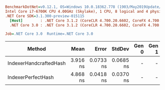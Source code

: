 ``` ini

BenchmarkDotNet=v0.12.1, OS=Windows 10.0.18362.778 (1903/May2019Update/19H1)
Intel Core i7-6700K CPU 4.00GHz (Skylake), 1 CPU, 8 logical and 4 physical cores
.NET Core SDK=3.1.300-preview-015115
  [Host]        : .NET Core 3.1.2 (CoreCLR 4.700.20.6602, CoreFX 4.700.20.6702), X64 RyuJIT
  .NET Core 3.0 : .NET Core 3.1.2 (CoreCLR 4.700.20.6602, CoreFX 4.700.20.6702), X64 RyuJIT

Job=.NET Core 3.0  Runtime=.NET Core 3.0  

```
|                 Method |     Mean |     Error |    StdDev | Gen 0 | Gen 1 | Gen 2 | Allocated |
|----------------------- |---------:|----------:|----------:|------:|------:|------:|----------:|
| IndexerHandcraftedHash | 3.916 ns | 0.0733 ns | 0.0685 ns |     - |     - |     - |         - |
|     IndexerPerfectHash | 4.868 ns | 0.0418 ns | 0.0370 ns |     - |     - |     - |         - |
